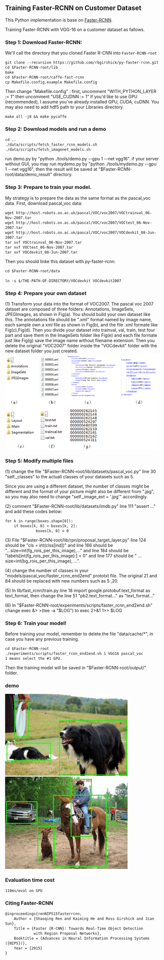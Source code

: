 ## Training Faster-RCNN on Customer Dataset


This Python implementation is base on [Faster-RCNN](https://github.com/rbgirshick/py-faster-rcnn).

Training Faster-RCNN with VGG-16 on a customer dataset as fallows. 
### Step 1: Download Faster-RCNN:
We'll call the directory that you cloned Faster R-CNN into `Faster-RCNN-root`
    
    git clone --recursive https://github.com/rbgirshick/py-faster-rcnn.git
    cd $Faster-RCNN-root/lib 
    make
    cd $Faster-RCNN-root/caffe-fast-rcnn
    cp Makefile.config.example Makefile.config

Then change "Makefile.config" : first, uncomment "WITH_PYTHON_LAYER := 1" then uncomment "USE_CUDNN := 1" if you'd like to use GPU (recommended), I assume you've already installed GPU, CUDA, cuDNN. You may also need to add hdf5 path to your Libraries directory.

    make all -j8 && make pycaffe

### Step 2: Download models and run a demo

    cd ..
    ./data/scripts/fetch_faster_rcnn_models.sh
    ./data/scripts/fetch_imagenet_models.sh

run demo.py by "python ./tools/demo.py --gpu 1 --net vgg16".
if your server without GUI, you may run mydemo.py by "python ./tools/mydemo.py --gpu 1 --net vgg16", then the result will be saved at "$Faster-RCNN-root/data/demo_result" directory.

### Step 3: Prepare to train your model. 

My strategy is to prepare the data as the same format as the pascal_voc data. First, download pascal_voc data: 

	wget http://host.robots.ox.ac.uk/pascal/VOC/voc2007/VOCtrainval_06-Nov-2007.tar
	wget http://host.robots.ox.ac.uk/pascal/VOC/voc2007/VOCtest_06-Nov-2007.tar
	wget http://host.robots.ox.ac.uk/pascal/VOC/voc2007/VOCdevkit_08-Jun-2007.tar
	tar xvf VOCtrainval_06-Nov-2007.tar
	tar xvf VOCtest_06-Nov-2007.tar
	tar xvf VOCdevkit_08-Jun-2007.tar

Then you should linke this dataset with py-faster-rcnn: 

	cd $Faster-RCNN-root/data

	ln -s $/THE-PATH-OF-DIRECTORY/VOCdevkit VOCdevkit2007

### Step 4: Prepare your own dataset


(1) Transform your data into the format of VOC2007. The pascal voc 2007 dataset are composed of three folders: Annotations, ImageSets, JPEGImages, as shown in Fig(a). You should build your own dataset like this. The annotations file should be ".xml" format named by image name, each sample own a xml file as shown in Fig(b), and the file .xml formate like Fig(c),Fig(d). Then you divide your dataset into trainval, val, train, test four part and save them in the ImageSets folder like Fig(e) and each file formate just like Fig(g) save the image name without filename extension. Then you delete the original "VOC2007" folder inside the "VOCdevkit" folder with the new dataset folder you just created. 
<img src="util/data-formate-1.png" width="700">

### Step 5: Modify multiple files
(1) change the file "$Faster-RCNN-root/lib/datasets/pascal_voc.py" line 30 "self._classes" to the actuall classes of your datasets such as 5.

Since you are using a different dataset, the number of classes might be different and the format of your picture might also be different from ".jpg", so you may also need to change "self._image_ext = '.jpg'" accordingly. 

(2) comment "$Faster-RCNN-root/lib/datasets/imdb.py" line 111 "assert ..." and add these codes below:

    for k in range(boxes.shape[0]):
	    if boxes[k, 0] > boxes[k, 2]:
    	          boxes[k, 0] = 0

(3) File "$Faster-RCNN-root/lib/rpn/proposal_target_layer.py" line 124 should be "cls = int(clss[ind])" and line 166 should be "...size=int(fg_rois_per_this_image),..." and line 184 should be "labels[int(fg_rois_per_this_image):] = 0"
and line 177 should be " ... size=int(bg_rois_per_this_image), ...". 

(4) change the number of classes in your "models/pascal_voc/faster_rcnn_end2end" prototxt file. The original 21 and 84 should be replaced with new numbers such as 5 ,20.

(5) In lib/fast_rcnn/train.py line 18 import google.protobuf.text_format as text_format, then change the line 51 "pb2.text_format..." as "text_format..."

(6) In "$Faster-RCNN-root/experiments/scripts/faster_rcnn_end2end.sh" change exec &> >(tee -a "$LOG") to exec 2>&1 1>> $LOG

### Step 6: Train your model!
Before training your model, remember to delete the file "data/cache/*", in case you have any previous training.
	
	cd $Faster-RCNN-root
	./experiments/scripts/faster_rcnn_end2end.sh 1 VGG16 pascal_voc
	1 means select the #1 GPU.

Then the training model will be saved in "$Faster-RCNN-root/output/" folder.

### demo
<img src="data/demo_result/000000524291.jpg" width="400"> <img src="data/demo_result/004545.jpg" width="400">
### Evaluation time cost
    110ms/eval on GPU

### Citing Faster-RCNN

    @inproceedings{renNIPS15fasterrcnn,
        Author = {Shaoqing Ren and Kaiming He and Ross Girshick and Jian Sun},
        Title = {Faster {R-CNN}: Towards Real-Time Object Detection
                 with Region Proposal Networks},
        Booktitle = {Advances in Neural Information Processing Systems ({NIPS})},
        Year = {2015}
    }
